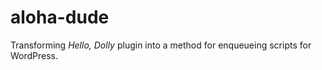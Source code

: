 # aloha-dude
Transforming *Hello, Dolly* plugin into a method for enqueueing scripts for WordPress.
